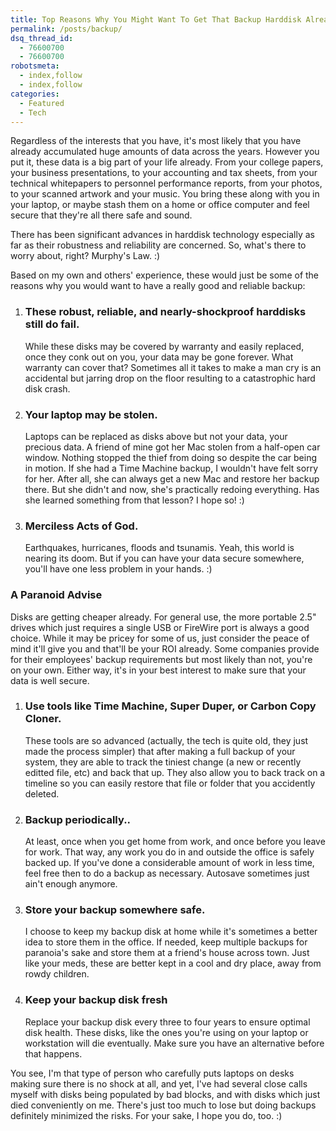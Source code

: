 ```yaml
---
title: Top Reasons Why You Might Want To Get That Backup Harddisk Already
permalink: /posts/backup/
dsq_thread_id:
  - 76600700
  - 76600700
robotsmeta:
  - index,follow
  - index,follow
categories:
  - Featured
  - Tech
---
```

Regardless of the interests that you have, it's most likely that you have already accumulated huge amounts of data across the years. However you put it, these data is a big part of your life already. From your college papers, your business presentations, to your accounting and tax sheets, from your technical whitepapers to personnel performance reports, from your photos, to your scanned artwork and your music. You bring these along with you in your laptop, or maybe stash them on a home or office computer and feel secure that they're all there safe and sound. 

There has been significant advances in harddisk technology especially as far as their robustness and reliability are concerned. So, what's there to worry about, right? Murphy's Law. :)

Based on my own and others' experience, these would just be some of the reasons why you would want to have a really good and reliable backup:

<!--more-->

1. ###  These robust, reliable, and nearly-shockproof harddisks still do fail.

    While these disks may be covered by warranty and easily replaced, once they conk out on you, your data may be gone forever. What warranty can cover that? Sometimes all it takes to make a man cry is an accidental but jarring drop on the floor resulting to a catastrophic hard disk crash. </li> 
      
2. ### Your laptop may be stolen.
    Laptops can be replaced as disks above but not your data, your precious data. A friend of mine got her Mac stolen from a half-open car window. Nothing stopped the thief from doing so despite the car being in motion. If she had a Time Machine backup, I wouldn't have felt sorry for her. After all, she can always get a new Mac and restore her backup there. But she didn't and now, she's practically redoing everything. Has she learned something from that lesson? I hope so! :) </li> 
          
3. ### Merciless Acts of God.
    Earthquakes, hurricanes, floods and tsunamis. Yeah, this world is nearing its doom. But if you can have your data secure somewhere, you'll have one less problem in your hands. :) </li> 
              
### A Paranoid Advise
    
Disks are getting cheaper already. For general use, the more portable 2.5" drives which just requires a single USB or FireWire port is always a good choice. While it may be pricey for some of us, just consider the peace of mind it'll give you and that'll be your ROI already. Some companies provide for their employees' backup requirements but most likely than not, you're on your own. Either way, it's in your best interest to make sure that your data is well secure.

1. ### Use tools like Time Machine, Super Duper, or Carbon Copy Cloner.

    These tools are so advanced (actually, the tech is quite old, they just made the process simpler) that after making a full backup of your system, they are able to track the tiniest change (a new or recently editted file, etc) and back that up. They also allow you to back track on a timeline so you can easily restore that file or folder that you accidently deleted. 
                    
2. ### Backup periodically..

    At least, once when you get home from work, and once before you leave for work. That way, any work you do in and outside the office is safely backed up. If you've done a considerable amount of work in less time, feel free then to do a backup as necessary. Autosave sometimes just ain't enough anymore. </li> 
                        
3. ### Store your backup somewhere safe.

    I choose to keep my backup disk at home while it's sometimes a better idea to store them in the office. If needed, keep multiple backups for paranoia's sake and store them at a friend's house across town. Just like your meds, these are better kept in a cool and dry place, away from rowdy children. </li> 
                            
4. ### Keep your backup disk fresh

    Replace your backup disk every three to four years to ensure optimal disk health. These disks, like the ones you're using on your laptop or workstation will die eventually. Make sure you have an alternative before that happens. </ol> 
                                
    You see, I'm that type of person who carefully puts laptops on desks making sure there is no shock at all, and yet, I've had several close calls myself with disks being populated by bad blocks, and with disks which just died conveniently on me. There's just too much to lose but doing backups definitely minimized the risks. For your sake, I hope you do, too. :)
